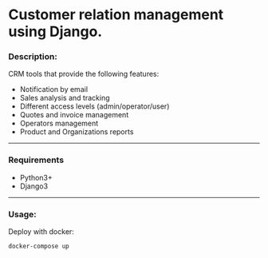 # Customer relation management using Django.

### Description:
CRM tools that provide the following features:
 - Notification by email
 - Sales analysis and tracking
 - Different access levels (admin/operator/user)
 - Quotes and invoice management
 - Operators management
 - Product and Organizations reports


___
### Requirements
* Python3+
* Django3

___
### Usage:
Deploy with docker:
```sh
docker-compose up
```
